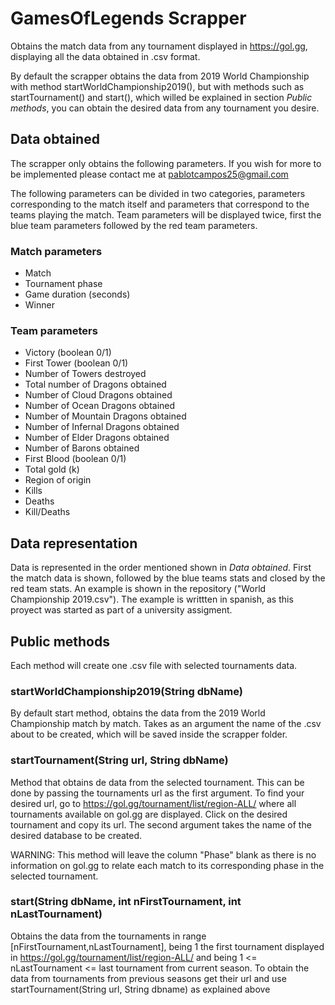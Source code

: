 # GamesOfLegends Scrapper
Obtains the match data from any tournament displayed in https://gol.gg, displaying all the data obtained in .csv format. 

By default the scrapper obtains the data from 2019 World Championship with method startWorldChampionship2019(), but with methods such as startTournament() and start(), which willed be explained in section _Public methods_, you can obtain the desired data from any tournament you desire.

## Data obtained
The scrapper only obtains the following parameters. If you wish for more to be implemented please contact me at pablotcampos25@gmail.com

The following parameters can be divided in two categories, parameters corresponding to the match itself and parameters that correspond to the teams playing the match. Team parameters will be displayed twice, first the blue team parameters followed by the red team parameters.

### Match parameters
- Match
- Tournament phase
- Game duration (seconds)
- Winner

### Team parameters
- Victory (boolean 0/1)
- First Tower (boolean 0/1)
- Number of Towers destroyed
- Total number of Dragons obtained
- Number of Cloud Dragons obtained
- Number of Ocean Dragons obtained
- Number of Mountain Dragons obtained
- Number of Infernal Dragons obtained
- Number of Elder Dragons obtained
- Number of Barons obtained
- First Blood (boolean 0/1)
- Total gold (k)
- Region of origin
- Kills
- Deaths
- Kill/Deaths

## Data representation
Data is represented in the order mentioned shown in _Data obtained_. First the match data is shown, followed by the blue teams stats and closed by the red team stats. 
An example is shown in the repository ("World Championship 2019.csv"). The example is writtten in spanish, as this proyect was started as part of a university assigment.


## Public methods
Each method will create one .csv file with selected tournaments data.
### startWorldChampionship2019(String dbName)
By default start method, obtains the data from the 2019 World Championship match by match. Takes as an argument the name of the .csv about to be created, which will be saved inside the scrapper folder.
### startTournament(String url, String dbName) 
Method that obtains de data from the selected tournament. This can be done by passing the tournaments url as the first argument. To find your desired url, go to https://gol.gg/tournament/list/region-ALL/ where all tournaments available on gol.gg are displayed. Click on the desired tournament and copy its url. The second argument takes the name of the desired database to be created.

WARNING: This method will leave the column "Phase"  blank as there is no information on gol.gg to relate each match to its corresponding phase in the selected tournament.

### start(String dbName, int nFirstTournament, int nLastTournament)
Obtains the data from the tournaments in range [nFirstTournament,nLastTournament], being 1 the first tournament displayed in https://gol.gg/tournament/list/region-ALL/ and being 1 <= nLastTournament <= last tournament from current season. To obtain the data from tournaments from previous seasons get their url and use startTournament(String url, String dbname) as explained above

